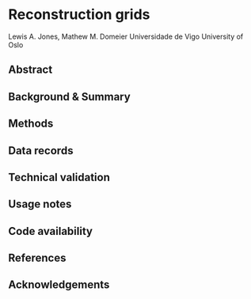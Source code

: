 # Reconstruction grids

Lewis A. Jones, Mathew M. Domeier
Universidade de Vigo
University of Oslo

## Abstract

## Background & Summary

## Methods

## Data records

## Technical validation

## Usage notes

## Code availability

## References

## Acknowledgements


